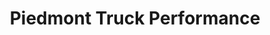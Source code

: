 ---
title: "Piedmont Truck Performance"
url: /ruckersville/piedmont-truck-performance/
shop: car repair
---